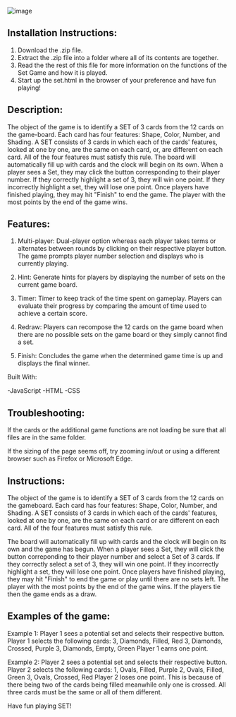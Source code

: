 ![image](https://user-images.githubusercontent.com/70275882/168078136-f27b75d6-881c-49e4-92fc-a96ca0e550af.png)

## Installation Instructions:

1. Download the .zip file.
2. Extract the .zip file into a folder where all of its contents are together.
3. Read the the rest of this file for more information on the functions of the Set Game and how it is played.
4. Start up the set.html in the browser of your preference and have fun playing!

## Description:

The object of the game is to identify a SET of 3 cards from the 12 cards on the game-board. Each card has four features: Shape, Color, Number, and Shading. A SET consists of 3 cards in which each of the cards' features, looked at one by one, are the same on each card, or, are different on each card. All of the four features must satisfy this rule. The board will automatically fill up with cards and the clock will begin on its own. When a player sees a Set, they may click the button corresponding to their player number. If they correctly highlight a set of 3, they will win one point. If they incorrectly highlight a set, they will lose one point. Once players have finished playing, they may hit "Finish" to end the game. The player with the most points by the end of the game wins.

## Features:

1. Multi-player: Dual-player option whereas each player takes terms or alternates between rounds by clicking on their respective player button. The game prompts player number selection and displays who is currently playing.

2) Hint: Generate hints for players by displaying the number of sets on the current game board.

3) Timer: Timer to keep track of the time spent on gameplay. Players can evaluate their progress by comparing the amount of time used to achieve a certain score.

4) Redraw: Players can recompose the 12 cards on the game board when there are no possible sets on the game board or they simply cannot find a set.

5) Finish: Concludes the game when the determined game time is up and displays the final winner.

Built With:

-JavaScript
-HTML
-CSS

## Troubleshooting:

If the cards or the additional game functions are not loading be sure that all files are in the same folder.

If the sizing of the page seems off, try zooming in/out or using a different browser such as Firefox or Microsoft Edge.

## Instructions:
	
The object of the game is to identify a SET of 3 cards from the 12 cards on the gameboard. Each card has four features: Shape, Color, Number, and Shading. A SET consists of 3 cards in which each of the cards' features, looked at one by one, are the same on each card or are different on each card. All of the four features must satisfy this rule. 

The board will automatically fill up with cards and the clock will begin on its own and the game has begun. When a player sees a Set, they will click the button correponding to their player number and select a Set of 3 cards. If they correctly select a set of 3, they will win one point. If they incorrectly highlight a set, they will lose one point. Once players have finished playing, they may hit "Finish" to end the game or play until there are no sets left. The player with the most points by the end of the game wins. If the players tie then the game ends as a draw.

## Examples of the game:

Example 1:
Player 1 sees a potential set and selects their respective button.
Player 1 selects the following cards:
3, Diamonds, Filled, Red
3, Diamonds, Crossed, Purple
3, Diamonds, Empty, Green
Player 1 earns one point.
	
Example 2:
Player 2 sees a potential set and selects their respective button.
Player 2 selects the following cards:
1, Ovals, Filled, Purple
2, Ovals, Filled, Green
3, Ovals, Crossed, Red
Player 2 loses one point. This is because of there being two of the cards being filled meanwhile only one is crossed. All three cards must be the same or all of them different.


Have fun playing SET!
